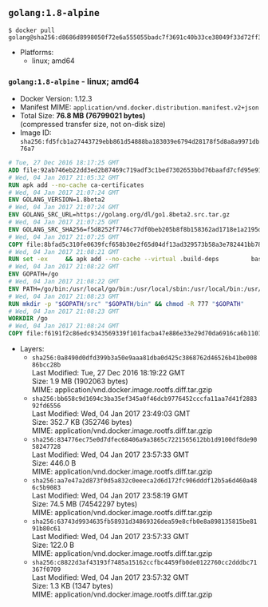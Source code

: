 ## `golang:1.8-alpine`

```console
$ docker pull golang@sha256:d8686d8998050f72e6a555055badc7f3691c40b33ce38049f33d72ff3a394b28
```

-	Platforms:
	-	linux; amd64

### `golang:1.8-alpine` - linux; amd64

-	Docker Version: 1.12.3
-	Manifest MIME: `application/vnd.docker.distribution.manifest.v2+json`
-	Total Size: **76.8 MB (76799021 bytes)**  
	(compressed transfer size, not on-disk size)
-	Image ID: `sha256:fd5fcb1a27443729ebb861d54888ba183039e6794d28178f5d8a8a9971db76a7`

```dockerfile
# Tue, 27 Dec 2016 18:17:25 GMT
ADD file:92ab746eb22dd3ed2b87469c719adf3c1bed7302653bbd76baafd7cfd95e911e in / 
# Wed, 04 Jan 2017 21:05:32 GMT
RUN apk add --no-cache ca-certificates
# Wed, 04 Jan 2017 21:07:24 GMT
ENV GOLANG_VERSION=1.8beta2
# Wed, 04 Jan 2017 21:07:24 GMT
ENV GOLANG_SRC_URL=https://golang.org/dl/go1.8beta2.src.tar.gz
# Wed, 04 Jan 2017 21:07:25 GMT
ENV GOLANG_SRC_SHA256=f5d8252f7746c77df0beb205b8f8b158362ad1718e1a2195d122ac43859f5930
# Wed, 04 Jan 2017 21:07:25 GMT
COPY file:8bfad5c310fe0639fcf658b30e2f65d04df13ad329573b58a3e782441bb7839c in / 
# Wed, 04 Jan 2017 21:08:21 GMT
RUN set -ex 	&& apk add --no-cache --virtual .build-deps 		bash 		gcc 		musl-dev 		openssl 		go 		&& export GOROOT_BOOTSTRAP="$(go env GOROOT)" 		&& wget -q "$GOLANG_SRC_URL" -O golang.tar.gz 	&& echo "$GOLANG_SRC_SHA256  golang.tar.gz" | sha256sum -c - 	&& tar -C /usr/local -xzf golang.tar.gz 	&& rm golang.tar.gz 	&& cd /usr/local/go/src 	&& patch -p2 -i /no-pic.patch 	&& ./make.bash 		&& rm -rf /*.patch 	&& apk del .build-deps
# Wed, 04 Jan 2017 21:08:22 GMT
ENV GOPATH=/go
# Wed, 04 Jan 2017 21:08:22 GMT
ENV PATH=/go/bin:/usr/local/go/bin:/usr/local/sbin:/usr/local/bin:/usr/sbin:/usr/bin:/sbin:/bin
# Wed, 04 Jan 2017 21:08:23 GMT
RUN mkdir -p "$GOPATH/src" "$GOPATH/bin" && chmod -R 777 "$GOPATH"
# Wed, 04 Jan 2017 21:08:23 GMT
WORKDIR /go
# Wed, 04 Jan 2017 21:08:24 GMT
COPY file:f6191f2c86edc9343569339f101facba47e886e33e29d70da6916ca6b1101a53 in /usr/local/bin/ 
```

-	Layers:
	-	`sha256:0a8490d0dfd399b3a50e9aaa81dba0d425c3868762d46526b41be00886bcc28b`  
		Last Modified: Tue, 27 Dec 2016 18:19:22 GMT  
		Size: 1.9 MB (1902063 bytes)  
		MIME: application/vnd.docker.image.rootfs.diff.tar.gzip
	-	`sha256:bb658c9d1694c3ba35ef345a0f46dcb9776452cccfa11aa7d41f288392fd6556`  
		Last Modified: Wed, 04 Jan 2017 23:49:03 GMT  
		Size: 352.7 KB (352746 bytes)  
		MIME: application/vnd.docker.image.rootfs.diff.tar.gzip
	-	`sha256:834776ec75e0d7dfec68406a9a3865c7221565612bb1d9100df8de9058247728`  
		Last Modified: Wed, 04 Jan 2017 23:57:33 GMT  
		Size: 446.0 B  
		MIME: application/vnd.docker.image.rootfs.diff.tar.gzip
	-	`sha256:aa7e47a2d873f0d5a832c0eeeca2d6d172fc906dddf12b5a6d460a486c5b9083`  
		Last Modified: Wed, 04 Jan 2017 23:58:19 GMT  
		Size: 74.5 MB (74542297 bytes)  
		MIME: application/vnd.docker.image.rootfs.diff.tar.gzip
	-	`sha256:63743d9934635fb58931d34869326dea59e8cfb0e8a898135815be8191b80c61`  
		Last Modified: Wed, 04 Jan 2017 23:57:33 GMT  
		Size: 122.0 B  
		MIME: application/vnd.docker.image.rootfs.diff.tar.gzip
	-	`sha256:c8822d3af43193f7485a15162ccfbc4459fb0de0122760cc2dddbc71367f0709`  
		Last Modified: Wed, 04 Jan 2017 23:57:32 GMT  
		Size: 1.3 KB (1347 bytes)  
		MIME: application/vnd.docker.image.rootfs.diff.tar.gzip
